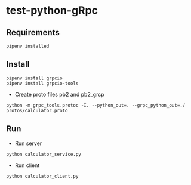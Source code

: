 # test-python-gRpc
## Requirements
    pipenv installed
## Install 
```
pipenv install grpcio
pipenv install grpcio-tools
```
- Create proto files pb2 and pb2_grcp
```
python -m grpc_tools.protoc -I. --python_out=. --grpc_python_out=./ protos/calculator.proto
```

## Run 
- Run server
```
python calculator_service.py
```

- Run client
```
python calculator_client.py
```